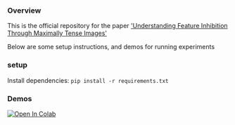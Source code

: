 ### Overview

This is the official repository for the paper ['Understanding Feature Inhibition Through Maximally Tense Images']([https://chrishamblin.xyz/science/tense_images.pdf](https://chrishamblin.xyz/writing/inhibition_icml2024_authored.pdf))

Below are some setup instructions, and demos for running experiments 

### setup
Install dependencies: `pip install -r requirements.txt`


### Demos
[![Open In Colab](https://colab.research.google.com/assets/colab-badge.svg)](
https://colab.research.google.com/github/chrishamblin7/feature_inhibition/blob/main/feature_inhibition_demos.ipynb)


